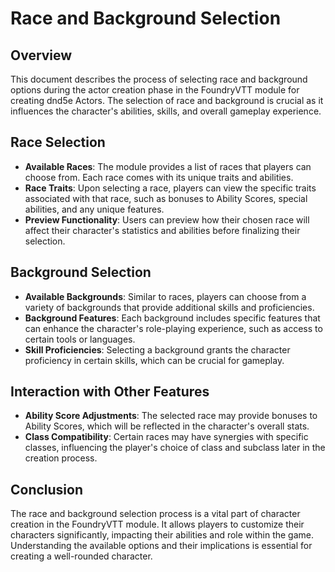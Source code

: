 # Race and Background Selection

## Overview

This document describes the process of selecting race and background options during the actor creation phase in the FoundryVTT module for creating dnd5e Actors. The selection of race and background is crucial as it influences the character's abilities, skills, and overall gameplay experience.

## Race Selection

- **Available Races**: The module provides a list of races that players can choose from. Each race comes with its unique traits and abilities.
- **Race Traits**: Upon selecting a race, players can view the specific traits associated with that race, such as bonuses to Ability Scores, special abilities, and any unique features.
- **Preview Functionality**: Users can preview how their chosen race will affect their character's statistics and abilities before finalizing their selection.

## Background Selection

- **Available Backgrounds**: Similar to races, players can choose from a variety of backgrounds that provide additional skills and proficiencies.
- **Background Features**: Each background includes specific features that can enhance the character's role-playing experience, such as access to certain tools or languages.
- **Skill Proficiencies**: Selecting a background grants the character proficiency in certain skills, which can be crucial for gameplay.

## Interaction with Other Features

- **Ability Score Adjustments**: The selected race may provide bonuses to Ability Scores, which will be reflected in the character's overall stats.
- **Class Compatibility**: Certain races may have synergies with specific classes, influencing the player's choice of class and subclass later in the creation process.

## Conclusion

The race and background selection process is a vital part of character creation in the FoundryVTT module. It allows players to customize their characters significantly, impacting their abilities and role within the game. Understanding the available options and their implications is essential for creating a well-rounded character.